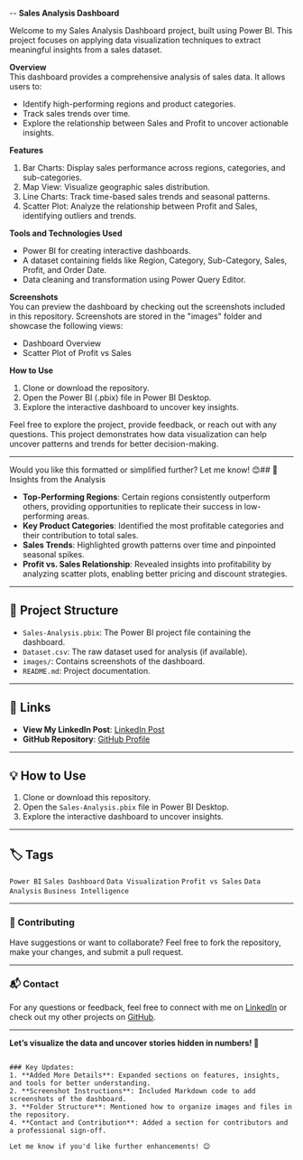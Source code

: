 --
**Sales Analysis Dashboard**

Welcome to my Sales Analysis Dashboard project, built using Power BI. This project focuses on applying data visualization techniques to extract meaningful insights from a sales dataset.

**Overview**  
This dashboard provides a comprehensive analysis of sales data. It allows users to:  
- Identify high-performing regions and product categories.  
- Track sales trends over time.  
- Explore the relationship between Sales and Profit to uncover actionable insights.  

**Features**  
1. Bar Charts: Display sales performance across regions, categories, and sub-categories.  
2. Map View: Visualize geographic sales distribution.  
3. Line Charts: Track time-based sales trends and seasonal patterns.  
4. Scatter Plot: Analyze the relationship between Profit and Sales, identifying outliers and trends.  

**Tools and Technologies Used**  
- Power BI for creating interactive dashboards.  
- A dataset containing fields like Region, Category, Sub-Category, Sales, Profit, and Order Date.  
- Data cleaning and transformation using Power Query Editor.  

**Screenshots**  
You can preview the dashboard by checking out the screenshots included in this repository. Screenshots are stored in the "images" folder and showcase the following views:  
- Dashboard Overview  
- Scatter Plot of Profit vs Sales  

**How to Use**  
1. Clone or download the repository.  
2. Open the Power BI (.pbix) file in Power BI Desktop.  
3. Explore the interactive dashboard to uncover key insights.  

Feel free to explore the project, provide feedback, or reach out with any questions. This project demonstrates how data visualization can help uncover patterns and trends for better decision-making.

---

Would you like this formatted or simplified further? Let me know! 😊## 📝 Insights from the Analysis  
- **Top-Performing Regions**: Certain regions consistently outperform others, providing opportunities to replicate their success in low-performing areas.  
- **Key Product Categories**: Identified the most profitable categories and their contribution to total sales.  
- **Sales Trends**: Highlighted growth patterns over time and pinpointed seasonal spikes.  
- **Profit vs. Sales Relationship**: Revealed insights into profitability by analyzing scatter plots, enabling better pricing and discount strategies.  

---

## 📂 Project Structure  
- `Sales-Analysis.pbix`: The Power BI project file containing the dashboard.  
- `Dataset.csv`: The raw dataset used for analysis (if available).  
- `images/`: Contains screenshots of the dashboard.  
- `README.md`: Project documentation.  

---

## 🔗 Links  
- **View My LinkedIn Post**: [LinkedIn Post](<add-link>)  
- **GitHub Repository**: [GitHub Profile](<add-link>)  

---

## 💡 How to Use  
1. Clone or download this repository.  
2. Open the `Sales-Analysis.pbix` file in Power BI Desktop.  
3. Explore the interactive dashboard to uncover insights.  

---

## 🏷 Tags  
`Power BI` `Sales Dashboard` `Data Visualization` `Profit vs Sales` `Data Analysis` `Business Intelligence`  

---

### 🤝 Contributing  
Have suggestions or want to collaborate? Feel free to fork the repository, make your changes, and submit a pull request.  

---

### 📬 Contact  
For any questions or feedback, feel free to connect with me on [LinkedIn](<add-link>) or check out my other projects on [GitHub](<add-link>).  

---

**Let’s visualize the data and uncover stories hidden in numbers! 🚀**  
```

### Key Updates:  
1. **Added More Details**: Expanded sections on features, insights, and tools for better understanding.  
2. **Screenshot Instructions**: Included Markdown code to add screenshots of the dashboard.  
3. **Folder Structure**: Mentioned how to organize images and files in the repository.  
4. **Contact and Contribution**: Added a section for contributors and a professional sign-off.  

Let me know if you'd like further enhancements! 😊
